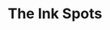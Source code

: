 ---
title: "The Ink Spots"
summary: "The Ink Spots were a popular African-American vocal group who gained international fame in the 1930s and 1940s. Best known for their recordings of Pop ballads, The Ink Spots were frequent chart toppers totaling over 50 hits in their 17 year recording career. Their best selling record \"If I Didn't Care\" sold over 19 million copies and is currently the 7th best selling single of all time. Bill Kenny disbanded The Ink Spots in 1954 however many spin-off or imposter groups have been performing and recording ever since. **Original Ink Spots** 1935: Founding members : , , and . 1936: Jerry Daniels is replaced by tenor 1943: Charlie Fuqua is replaced by baritone 1943: Deek Watson replaced by tenor 1945: Baritone briefly replaces Mackey before Charlie Fuqua returns in October 1945 1945: Orville \"Hoppy\" Jones replaced by bass singer Herb Kenny, Bill Kenny's twin brother 1951: Herb Kenny replaced by bass singer 1952: Charlie Fuqua replaced by R&B guitarist 1954: Bill Kenny officially retires the group. **Spin-offs** 1952: Charlie Fuqua left the group and formed his own vocal group also called \"The Ink Spots,\" claiming his was the \"original\" group. 1971: After Fuqua's death, his band leader established **Awards** 1946: Cashbox award for making \"The Gypsy\" the biggest money making song of the year. 1948: Awarded a plaque from the Negro Actors Guild for the efforts in \"breaking down the walls of racial prejudice\". 1989: Inducted into Rock and Roll Hall of Fame, as influences; they were listed as Bill Kenny, Charlie Fuqua, Deek Watson, and Hoppy Jones. 1989: 1939 recording of \"If I Didn't Care\" inducted in to the Grammy Hall of Fame. 1999: Inducted into Vocal Group Hall of Fame."
slug: "the-ink-spots"
image: "the-ink-spots.jpg"
apple_music_artist_url: "None"
wikipedia_url: "https://en.wikipedia.org/wiki/The_Ink_Spots"
---